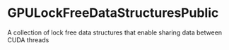 # GPULockFreeDataStructuresPublic
A collection of lock free data structures that enable sharing data between CUDA threads
